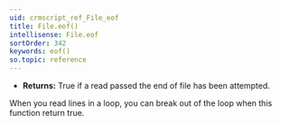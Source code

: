 ```yaml
---
uid: crmscript_ref_File_eof
title: File.eof()
intellisense: File.eof
sortOrder: 342
keywords: eof()
so.topic: reference
---
```



* **Returns:** True if a read passed the end of file has been attempted.


When you read lines in a loop, you can break out of the loop when this function return true.


